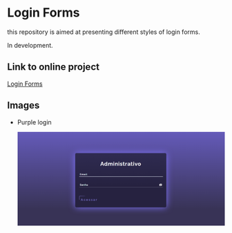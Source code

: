 


# Login Forms

this repository is aimed at presenting different styles of login forms.

In development.


## Link to online project

[Login Forms](https://login-forms-beige.vercel.app)


## Images

- Purple login
  
     <img width="800" heigth="600" src="/src/assets/Purple_login.png" />
